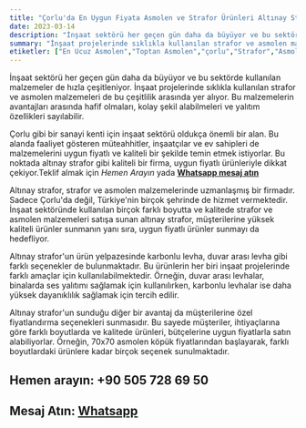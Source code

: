 ```yaml
---
title: "Çorlu'da En Uygun Fiyata Asmolen ve Strafor Ürünleri Altınay Strafor'da!"
date: 2023-03-14
description: "İnşaat sektörü her geçen gün daha da büyüyor ve bu sektörde kullanılan malzemeler de hızla çeşitleniyor."
summary: "İnşaat projelerinde sıklıkla kullanılan strafor ve asmolen malzemeleri de bu çeşitlilik arasında yer alıyor."
etiketler: ["En Ucuz Asmolen","Toptan Asmolen","çorlu","Strafor","Asmolen","Altınay Strafor","Strafor","asmolen köpük","strafor köpük"]
---
```

İnşaat sektörü her geçen gün daha da büyüyor ve bu sektörde kullanılan malzemeler de hızla çeşitleniyor. İnşaat projelerinde sıklıkla kullanılan strafor ve asmolen malzemeleri de bu çeşitlilik arasında yer alıyor. Bu malzemelerin avantajları arasında hafif olmaları, kolay şekil alabilmeleri ve yalıtım özellikleri sayılabilir.

Çorlu gibi bir sanayi kenti için inşaat sektörü oldukça önemli bir alan. Bu alanda faaliyet gösteren müteahhitler, inşaatçılar ve ev sahipleri de malzemelerini uygun fiyatlı ve kaliteli bir şekilde temin etmek istiyorlar. Bu noktada altınay strafor gibi kaliteli bir firma, uygun fiyatlı ürünleriyle dikkat çekiyor.<a rel="nofollow" tel="+905057286950">Teklif almak için *Hemen Arayın*</a> yada
<a rel="nofollow" href="https://api.whatsapp.com/send?phone=905057286950">**Whatsapp mesaj atın**</a>

Altınay strafor, strafor ve asmolen malzemelerinde uzmanlaşmış bir firmadır. Sadece Çorlu'da değil, Türkiye'nin birçok şehrinde de hizmet vermektedir. İnşaat sektöründe kullanılan birçok farklı boyutta ve kalitede strafor ve asmolen malzemeleri satışa sunan altınay strafor, müşterilerine yüksek kaliteli ürünler sunmanın yanı sıra, uygun fiyatlı ürünler sunmayı da hedefliyor.

Altınay strafor'un ürün yelpazesinde karbonlu levha, duvar arası levha gibi farklı seçenekler de bulunmaktadır. Bu ürünlerin her biri inşaat projelerinde farklı amaçlar için kullanılabilmektedir. Örneğin, duvar arası levhalar, binalarda ses yalıtımı sağlamak için kullanılırken, karbonlu levhalar ise daha yüksek dayanıklılık sağlamak için tercih edilir.

Altınay strafor'un sunduğu diğer bir avantaj da müşterilerine özel fiyatlandırma seçenekleri sunmasıdır. Bu sayede müşteriler, ihtiyaçlarına göre farklı boyutlarda ve kalitede ürünleri, bütçelerine uygun fiyatlarla satın alabiliyorlar. Örneğin, 70x70 asmolen köpük fiyatlarından başlayarak, farklı boyutlardaki ürünlere kadar birçok seçenek sunulmaktadır.


## Hemen arayın: <a rel="nofollow" tel="+905057286950"> +90 505 728 69 50 </a>
## Mesaj Atın: <a rel="nofollow" href="https://api.whatsapp.com/send?phone=905057286950">**Whatsapp**</a>
